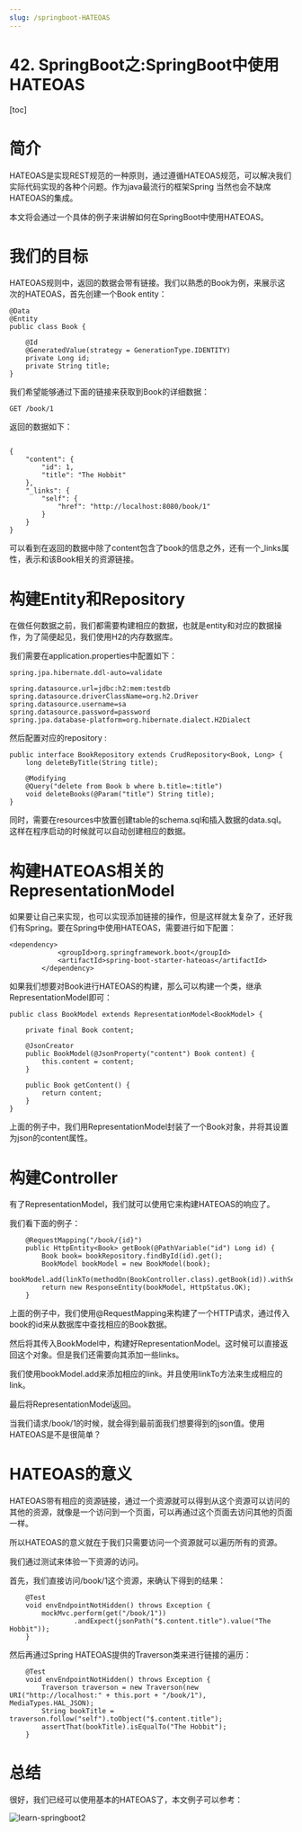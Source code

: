 ```yaml
---
slug: /springboot-HATEOAS
---
```


# 42. SpringBoot之:SpringBoot中使用HATEOAS

[toc]

# 简介

HATEOAS是实现REST规范的一种原则，通过遵循HATEOAS规范，可以解决我们实际代码实现的各种个问题。作为java最流行的框架Spring
当然也会不缺席HATEOAS的集成。

本文将会通过一个具体的例子来讲解如何在SpringBoot中使用HATEOAS。

# 我们的目标

HATEOAS规则中，返回的数据会带有链接。我们以熟悉的Book为例，来展示这次的HATEOAS，首先创建一个Book entity：

```
@Data
@Entity
public class Book {

    @Id
    @GeneratedValue(strategy = GenerationType.IDENTITY)
    private Long id;
    private String title;
}
```

我们希望能够通过下面的链接来获取到Book的详细数据：

```
GET /book/1
```

返回的数据如下：
```

{
    "content": {
        "id": 1,
        "title": "The Hobbit"
    },
    "_links": {
        "self": {
            "href": "http://localhost:8080/book/1"
        }
    }
}

```

可以看到在返回的数据中除了content包含了book的信息之外，还有一个_links属性，表示和该Book相关的资源链接。

# 构建Entity和Repository

在做任何数据之前，我们都需要构建相应的数据，也就是entity和对应的数据操作，为了简便起见，我们使用H2的内存数据库。

我们需要在application.properties中配置如下：

```
spring.jpa.hibernate.ddl-auto=validate

spring.datasource.url=jdbc:h2:mem:testdb
spring.datasource.driverClassName=org.h2.Driver
spring.datasource.username=sa
spring.datasource.password=password
spring.jpa.database-platform=org.hibernate.dialect.H2Dialect
```

然后配置对应的repository :

```
public interface BookRepository extends CrudRepository<Book, Long> {
    long deleteByTitle(String title);

    @Modifying
    @Query("delete from Book b where b.title=:title")
    void deleteBooks(@Param("title") String title);
}
```

同时，需要在resources中放置创建table的schema.sql和插入数据的data.sql。这样在程序启动的时候就可以自动创建相应的数据。

# 构建HATEOAS相关的RepresentationModel

如果要让自己来实现，也可以实现添加链接的操作，但是这样就太复杂了，还好我们有Spring。要在Spring中使用HATEOAS，需要进行如下配置：

```
<dependency>
            <groupId>org.springframework.boot</groupId>
            <artifactId>spring-boot-starter-hateoas</artifactId>
        </dependency>
```

如果我们想要对Book进行HATEOAS的构建，那么可以构建一个类，继承RepresentationModel即可：

```
public class BookModel extends RepresentationModel<BookModel> {

    private final Book content;

    @JsonCreator
    public BookModel(@JsonProperty("content") Book content) {
        this.content = content;
    }

    public Book getContent() {
        return content;
    }
}
```

上面的例子中，我们用RepresentationModel封装了一个Book对象，并将其设置为json的content属性。

# 构建Controller

有了RepresentationModel，我们就可以使用它来构建HATEOAS的响应了。

我们看下面的例子：

```
	@RequestMapping("/book/{id}")
	public HttpEntity<Book> getBook(@PathVariable("id") Long id) {
		Book book= bookRepository.findById(id).get();
		BookModel bookModel = new BookModel(book);
		bookModel.add(linkTo(methodOn(BookController.class).getBook(id)).withSelfRel());
		return new ResponseEntity(bookModel, HttpStatus.OK);
	}
```

上面的例子中，我们使用@RequestMapping来构建了一个HTTP请求，通过传入book的id来从数据库中查找相应的Book数据。

然后将其传入BookModel中，构建好RepresentationModel。这时候可以直接返回这个对象。但是我们还需要向其添加一些links。

我们使用bookModel.add来添加相应的link。并且使用linkTo方法来生成相应的link。

最后将RepresentationModel返回。

当我们请求/book/1的时候，就会得到最前面我们想要得到的json值。使用HATEOAS是不是很简单？

# HATEOAS的意义

HATEOAS带有相应的资源链接，通过一个资源就可以得到从这个资源可以访问的其他的资源，就像是一个访问到一个页面，可以再通过这个页面去访问其他的页面一样。

所以HATEOAS的意义就在于我们只需要访问一个资源就可以遍历所有的资源。

我们通过测试来体验一下资源的访问。

首先，我们直接访问/book/1这个资源，来确认下得到的结果：

```
    @Test
    void envEndpointNotHidden() throws Exception {
        mockMvc.perform(get("/book/1"))
                .andExpect(jsonPath("$.content.title").value("The Hobbit"));
    }
```

然后再通过Spring HATEOAS提供的Traverson类来进行链接的遍历：

```
	@Test
	void envEndpointNotHidden() throws Exception {
		Traverson traverson = new Traverson(new URI("http://localhost:" + this.port + "/book/1"), MediaTypes.HAL_JSON);
		String bookTitle = traverson.follow("self").toObject("$.content.title");
		assertThat(bookTitle).isEqualTo("The Hobbit");
	}
```

# 总结

很好，我们已经可以使用基本的HATEOAS了，本文例子可以参考：

![learn-springboot2](https://github.com/ddean2009/learn-springboot2)

